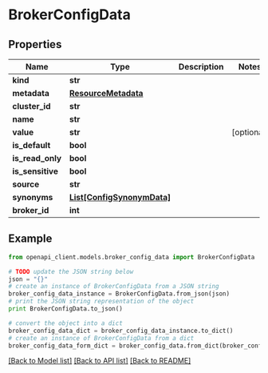 # BrokerConfigData


## Properties
Name | Type | Description | Notes
------------ | ------------- | ------------- | -------------
**kind** | **str** |  | 
**metadata** | [**ResourceMetadata**](ResourceMetadata.md) |  | 
**cluster_id** | **str** |  | 
**name** | **str** |  | 
**value** | **str** |  | [optional] 
**is_default** | **bool** |  | 
**is_read_only** | **bool** |  | 
**is_sensitive** | **bool** |  | 
**source** | **str** |  | 
**synonyms** | [**List[ConfigSynonymData]**](ConfigSynonymData.md) |  | 
**broker_id** | **int** |  | 

## Example

```python
from openapi_client.models.broker_config_data import BrokerConfigData

# TODO update the JSON string below
json = "{}"
# create an instance of BrokerConfigData from a JSON string
broker_config_data_instance = BrokerConfigData.from_json(json)
# print the JSON string representation of the object
print BrokerConfigData.to_json()

# convert the object into a dict
broker_config_data_dict = broker_config_data_instance.to_dict()
# create an instance of BrokerConfigData from a dict
broker_config_data_form_dict = broker_config_data.from_dict(broker_config_data_dict)
```
[[Back to Model list]](../ccloud/README.md#documentation-for-models) [[Back to API list]](../ccloud/README.md#documentation-for-api-endpoints) [[Back to README]](../ccloud/README.md)


